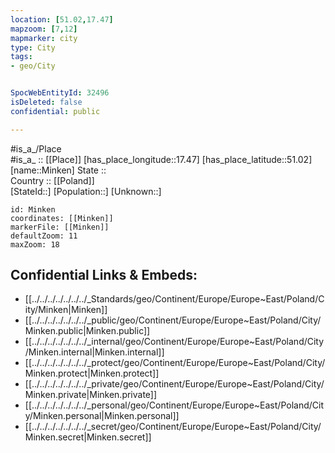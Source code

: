 ```yaml
---
location: [51.02,17.47] 
mapzoom: [7,12] 
mapmarker: city 
type: City
tags:
- geo/City


SpocWebEntityId: 32496
isDeleted: false
confidential: public

---
```

#is_a_/Place  
#is_a_ :: [[Place]] 
[has_place_longitude::17.47] 
[has_place_latitude::51.02] 
[name::Minken] 
State ::  
Country :: [[Poland]]  
[StateId::] 
[Population::] 
[Unknown::] 


```leaflet
id: Minken
coordinates: [[Minken]] 
markerFile: [[Minken]] 
defaultZoom: 11 
maxZoom: 18
```


## Confidential Links & Embeds: 
- [[../../../../../../../_Standards/geo/Continent/Europe/Europe~East/Poland/City/Minken|Minken]] 
- [[../../../../../../../_public/geo/Continent/Europe/Europe~East/Poland/City/Minken.public|Minken.public]] 
- [[../../../../../../../_internal/geo/Continent/Europe/Europe~East/Poland/City/Minken.internal|Minken.internal]] 
- [[../../../../../../../_protect/geo/Continent/Europe/Europe~East/Poland/City/Minken.protect|Minken.protect]] 
- [[../../../../../../../_private/geo/Continent/Europe/Europe~East/Poland/City/Minken.private|Minken.private]] 
- [[../../../../../../../_personal/geo/Continent/Europe/Europe~East/Poland/City/Minken.personal|Minken.personal]] 
- [[../../../../../../../_secret/geo/Continent/Europe/Europe~East/Poland/City/Minken.secret|Minken.secret]] 
